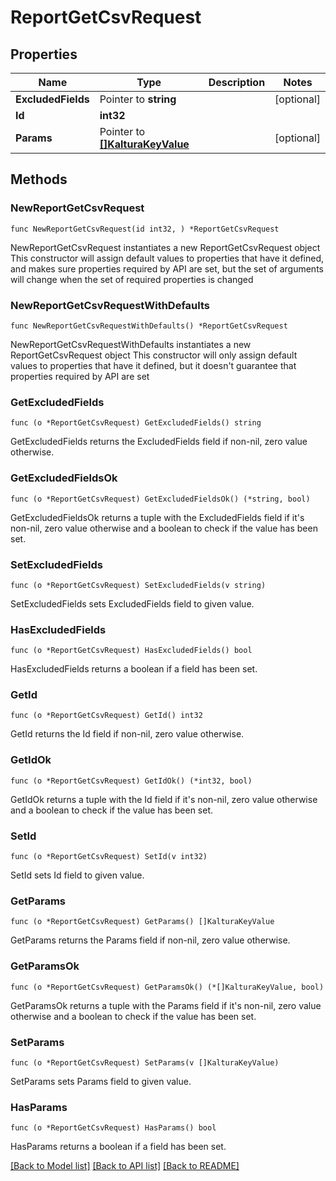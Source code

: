 # ReportGetCsvRequest

## Properties

Name | Type | Description | Notes
------------ | ------------- | ------------- | -------------
**ExcludedFields** | Pointer to **string** |  | [optional] 
**Id** | **int32** |  | 
**Params** | Pointer to [**[]KalturaKeyValue**](KalturaKeyValue.md) |  | [optional] 

## Methods

### NewReportGetCsvRequest

`func NewReportGetCsvRequest(id int32, ) *ReportGetCsvRequest`

NewReportGetCsvRequest instantiates a new ReportGetCsvRequest object
This constructor will assign default values to properties that have it defined,
and makes sure properties required by API are set, but the set of arguments
will change when the set of required properties is changed

### NewReportGetCsvRequestWithDefaults

`func NewReportGetCsvRequestWithDefaults() *ReportGetCsvRequest`

NewReportGetCsvRequestWithDefaults instantiates a new ReportGetCsvRequest object
This constructor will only assign default values to properties that have it defined,
but it doesn't guarantee that properties required by API are set

### GetExcludedFields

`func (o *ReportGetCsvRequest) GetExcludedFields() string`

GetExcludedFields returns the ExcludedFields field if non-nil, zero value otherwise.

### GetExcludedFieldsOk

`func (o *ReportGetCsvRequest) GetExcludedFieldsOk() (*string, bool)`

GetExcludedFieldsOk returns a tuple with the ExcludedFields field if it's non-nil, zero value otherwise
and a boolean to check if the value has been set.

### SetExcludedFields

`func (o *ReportGetCsvRequest) SetExcludedFields(v string)`

SetExcludedFields sets ExcludedFields field to given value.

### HasExcludedFields

`func (o *ReportGetCsvRequest) HasExcludedFields() bool`

HasExcludedFields returns a boolean if a field has been set.

### GetId

`func (o *ReportGetCsvRequest) GetId() int32`

GetId returns the Id field if non-nil, zero value otherwise.

### GetIdOk

`func (o *ReportGetCsvRequest) GetIdOk() (*int32, bool)`

GetIdOk returns a tuple with the Id field if it's non-nil, zero value otherwise
and a boolean to check if the value has been set.

### SetId

`func (o *ReportGetCsvRequest) SetId(v int32)`

SetId sets Id field to given value.


### GetParams

`func (o *ReportGetCsvRequest) GetParams() []KalturaKeyValue`

GetParams returns the Params field if non-nil, zero value otherwise.

### GetParamsOk

`func (o *ReportGetCsvRequest) GetParamsOk() (*[]KalturaKeyValue, bool)`

GetParamsOk returns a tuple with the Params field if it's non-nil, zero value otherwise
and a boolean to check if the value has been set.

### SetParams

`func (o *ReportGetCsvRequest) SetParams(v []KalturaKeyValue)`

SetParams sets Params field to given value.

### HasParams

`func (o *ReportGetCsvRequest) HasParams() bool`

HasParams returns a boolean if a field has been set.


[[Back to Model list]](../README.md#documentation-for-models) [[Back to API list]](../README.md#documentation-for-api-endpoints) [[Back to README]](../README.md)


